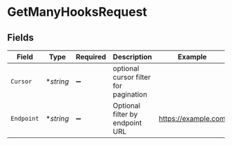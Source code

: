 # GetManyHooksRequest


## Fields

| Field                                 | Type                                  | Required                              | Description                           | Example                               |
| ------------------------------------- | ------------------------------------- | ------------------------------------- | ------------------------------------- | ------------------------------------- |
| `Cursor`                              | **string*                             | :heavy_minus_sign:                    | optional cursor filter for pagination |                                       |
| `Endpoint`                            | **string*                             | :heavy_minus_sign:                    | Optional filter by endpoint URL       | https://example.com                   |